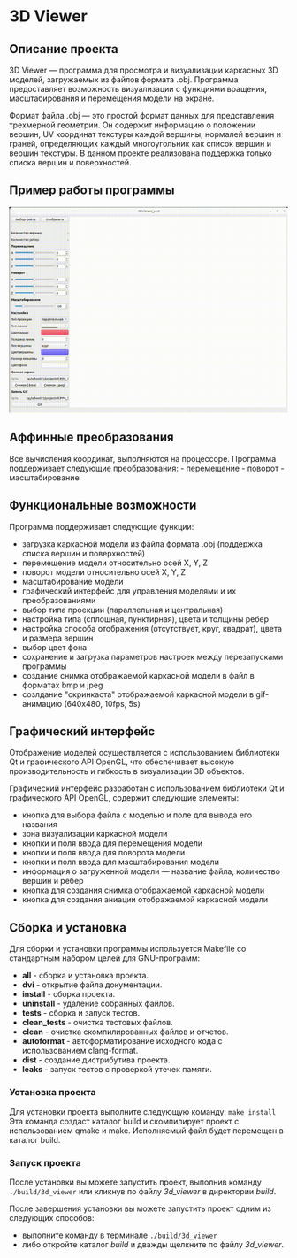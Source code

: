 # 3D Viewer

## Описание проекта

3D Viewer — программа для просмотра и визуализации каркасных 3D моделей, загружаемых из файлов формата .obj. Программа предоставляет возможность визуализации с функциями вращения, масштабирования и перемещения модели на экране.

Формат файла .obj — это простой формат данных для представления трехмерной геометрии. Он содержит информацию о положении вершин, UV координат текстуры каждой вершины, нормалей вершин и граней, определяющих каждый многоугольник как список вершин и вершин текстуры. В данном проекте реализована поддержка только списка вершин и поверхностей.



## Пример работы программы

![Запись работы программы](./static/Screencast.gif)


## Аффинные преобразования

Все вычисления координат, выполняются на процессоре. Программа поддерживает следующие преобразования:
    - перемещение
    - поворот
    - масштабирование


## Функциональные возможности

Программа поддерживает следующие функции:
  - загрузка каркасной модели из файла формата .obj (поддержка списка вершин и поверхностей)
  - перемещение модели относительно осей X, Y, Z
  - поворот модели относительно осей X, Y, Z
  - масштабирование модели
  - графический интерфейс для управления моделями и их преобразованиями
  - выбор типа проекции (параллельная и центральная)
  - настройка типа (сплошная, пунктирная), цвета и толщины ребер
  - настройка способа отображения (отсутствует, круг, квадрат), цвета и размера вершин
  - выбор цвет фона
  - сохранение и загрузка параметров настроек между перезапусками программы
  - создание снимка отображаемой каркасной модели в файл в форматах bmp и jpeg
  - созлдание "скринкаста" отображаемой каркасной модели в gif-анимацию (640x480, 10fps, 5s)


## Графический интерфейс
Отображение моделей осуществляется с использованием библиотеки Qt и графического API OpenGL, что обеспечивает высокую производительность и гибкость в визуализации 3D объектов.

Графический интерфейс разработан с использованием библиотеки Qt и графического API OpenGL, содержит следующие элементы:
  - кнопка для выбора файла с моделью и поле для вывода его названия
  - зона визуализации каркасной модели
  - кнопки и поля ввода для перемещения модели
  - кнопки и поля ввода для поворота модели
  - кнопки и поля ввода для масштабирования модели
  - информация о загруженной модели — название файла, количество вершин и рёбер
  - кнопка для создания снимка отображаемой каркасной модели
  - кнопка для создания аниации отображаемой каркасной модели


## Сборка и установка

Для сборки и установки программы используется Makefile со стандартным набором целей для GNU-программ:
  - **all** - сборка и установка проекта.
  - **dvi** - открытие файла документации.
  - **install** - сборка проекта.
  - **uninstall** - удаление собранных файлов.
  - **tests** - сборка и запуск тестов.
  - **clean_tests** - очистка тестовых файлов.
  - **clean** - очистка скомпилированных файлов и отчетов.
  - **autoformat** - автоформатирование исходного кода с использованием clang-format.
  - **dist** - создание дистрибутива проекта.
  - **leaks** - запуск тестов с проверкой утечек памяти.

### Установка проекта
Для установки проекта выполните следующую команду:
    `make install`
Эта команда создаст каталог build и скомпилирует проект с использованием qmake и make. Исполняемый файл будет перемещен в каталог build.

### Запуск проекта
После установки вы можете запустить проект, выполнив команду `./build/3d_viewer` или кликнув по файлу *3d_viewer* в директории *build*.

После завершения установки вы можете запустить проект одним из следующих способов:
  - выполните команду в терминале `./build/3d_viewer`
  - либо откройте каталог *build* и дважды щелкните по файлу *3d_viewer*.